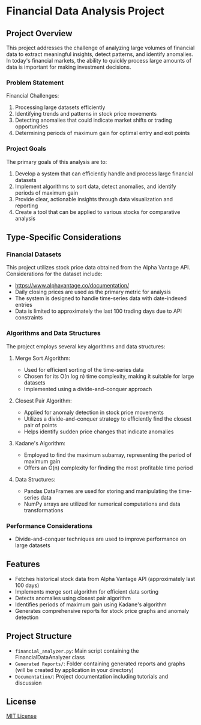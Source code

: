 # Financial Data Analysis Project

## Project Overview

This project addresses the challenge of analyzing large volumes of financial data to extract meaningful insights, detect patterns, and identify anomalies. In today's financial markets, the ability to quickly process large amounts of data is important for making investment decisions.

### Problem Statement

Financial Challenges:
1. Processing large datasets efficiently
2. Identifying trends and patterns in stock price movements
3. Detecting anomalies that could indicate market shifts or trading opportunities
4. Determining periods of maximum gain for optimal entry and exit points

### Project Goals

The primary goals of this analysis are to:
1. Develop a system that can efficiently handle and process large financial datasets
2. Implement algorithms to sort data, detect anomalies, and identify periods of maximum gain
3. Provide clear, actionable insights through data visualization and reporting
4. Create a tool that can be applied to various stocks for comparative analysis

## Type-Specific Considerations

### Financial Datasets

This project utilizes stock price data obtained from the Alpha Vantage API. Considerations for the dataset include:
- https://www.alphavantage.co/documentation/
- Daily closing prices are used as the primary metric for analysis
- The system is designed to handle time-series data with date-indexed entries
- Data is limited to approximately the last 100 trading days due to API constraints

### Algorithms and Data Structures

The project employs several key algorithms and data structures:

1. Merge Sort Algorithm:
   - Used for efficient sorting of the time-series data
   - Chosen for its O(n log n) time complexity, making it suitable for large datasets
   - Implemented using a divide-and-conquer approach

2. Closest Pair Algorithm:
   - Applied for anomaly detection in stock price movements
   - Utilizes a divide-and-conquer strategy to efficiently find the closest pair of points
   - Helps identify sudden price changes that indicate anomalies

3. Kadane's Algorithm:
   - Employed to find the maximum subarray, representing the period of maximum gain
   - Offers an O(n) complexity for finding the most profitable time period

4. Data Structures:
   - Pandas DataFrames are used for storing and manipulating the time-series data
   - NumPy arrays are utilized for numerical computations and data transformations

### Performance Considerations

- Divide-and-conquer techniques are used to improve performance on large datasets


## Features
- Fetches historical stock data from Alpha Vantage API (approximately last 100 days)
- Implements merge sort algorithm for efficient data sorting
- Detects anomalies using closest pair algorithm
- Identifies periods of maximum gain using Kadane's algorithm
- Generates comprehensive reports for stock price graphs and anomaly detection

## Project Structure
- `financial_analyzer.py`: Main script containing the FinancialDataAnalyzer class
- `Generated Reports/`: Folder containing generated reports and graphs (will be created by application in your directory)
- `Documentation/`: Project documentation including tutorials and discussion

## License
[MIT License](LICENSE)
